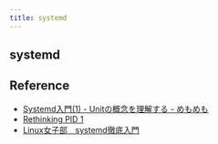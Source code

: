 ```yaml
---
title: systemd
---
```


## systemd


## Reference
* [Systemd入門(1) - Unitの概念を理解する - めもめも](http://enakai00.hatenablog.com/entry/20130914/1379146157)
* [Rethinking PID 1](http://0pointer.de/blog/projects/systemd.html)
* [Linux女子部　systemd徹底入門](https://www.slideshare.net/enakai/linux-27872553)
